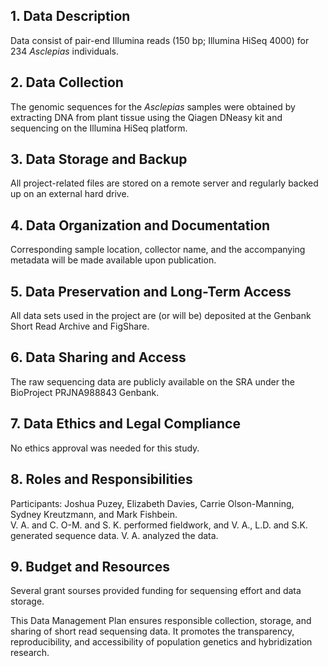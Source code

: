 ## 1. Data Description
Data consist of pair-end Illumina reads (150 bp; Illumina HiSeq 4000) for 234 *Asclepias* individuals.

## 2. Data Collection
The genomic sequences for the *Asclepias*  samples were obtained by extracting DNA from plant tissue using the Qiagen DNeasy kit and sequencing on the Illumina HiSeq platform.

## 3. Data Storage and Backup
All project-related files are stored on a remote server and regularly backed up on an external hard drive.

## 4. Data Organization and Documentation
Corresponding sample location, collector name, and the accompanying metadata will be made available upon publication.

## 5. Data Preservation and Long-Term Access
All data sets used in the project are (or will be) deposited at the Genbank Short Read Archive and FigShare.

## 6. Data Sharing and Access
The raw sequencing data are publicly available on the SRA under the BioProject PRJNA988843 Genbank.

## 7. Data Ethics and Legal Compliance
No ethics approval was needed for this study.

## 8. Roles and Responsibilities
Participants: Joshua Puzey, Elizabeth Davies, Carrie Olson-Manning, Sydney Kreutzmann, and Mark Fishbein.  
V. A. and C. O-M. and S. K. performed fieldwork, and V. A., L.D. and S.K. generated sequence data. V. A. analyzed the data.

## 9. Budget and Resources
Several grant sourses provided funding for sequensing effort and data storage.

This Data Management Plan ensures responsible collection, storage, and sharing of short read sequensing data. It promotes the transparency, reproducibility, and accessibility of population genetics and hybridization research.
